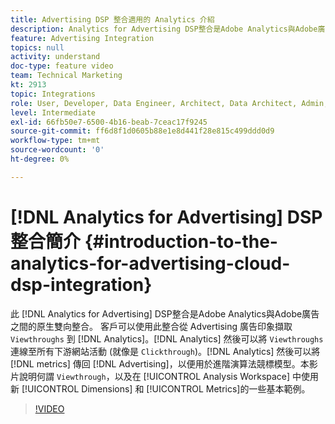 ```yaml
---
title: Advertising DSP 整合適用的 Analytics 介紹
description: Analytics for Advertising DSP整合是Adobe Analytics與Adobe廣告之間的原生雙向整合。 客戶可以使用此整合從 Advertising 廣告印象擷取 Viewthrough 到 Analytics。Analytics 然後可以將 Viewthrough 連線至所有下游網站活動 (就像是 Clickthrough)。Analytics 然後可以將量度傳回 Advertising Cloud，以便用於進階演算法競標模型。本影片說明何謂 Viewthrough、整合的優點，以及在 Analysis Workspace 中使用新 Dimensions/Metrics 的一些基本範例。
feature: Advertising Integration
topics: null
activity: understand
doc-type: feature video
team: Technical Marketing
kt: 2913
topic: Integrations
role: User, Developer, Data Engineer, Architect, Data Architect, Admin, Leader
level: Intermediate
exl-id: 66fb50e7-6500-4b16-beab-7ceac17f9245
source-git-commit: ff6d8f1d0605b88e1e8d441f28e815c499ddd0d9
workflow-type: tm+mt
source-wordcount: '0'
ht-degree: 0%

---
```


# [!DNL Analytics for Advertising] DSP 整合簡介 {#introduction-to-the-analytics-for-advertising-cloud-dsp-integration}

此 [!DNL Analytics for Advertising] DSP整合是Adobe Analytics與Adobe廣告之間的原生雙向整合。 客戶可以使用此整合從 Advertising 廣告印象擷取 `Viewthroughs` 到 [!DNL Analytics]。[!DNL Analytics] 然後可以將 `Viewthroughs` 連線至所有下游網站活動 (就像是 `Clickthrough`)。[!DNL Analytics] 然後可以將 [!DNL metrics] 傳回 [!DNL Advertising]，以便用於進階演算法競標模型。本影片說明何謂 `Viewthrough`，以及在 [!UICONTROL Analysis Workspace] 中使用新 [!UICONTROL Dimensions] 和 [!UICONTROL Metrics]的一些基本範例。

>[!VIDEO](https://video.tv.adobe.com/v/27237/?quality=9)
